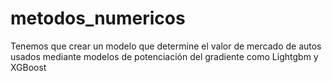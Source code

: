 # metodos_numericos
Tenemos que crear un modelo que determine el valor de mercado de autos usados mediante modelos de potenciación del gradiente como Lightgbm y XGBoost
